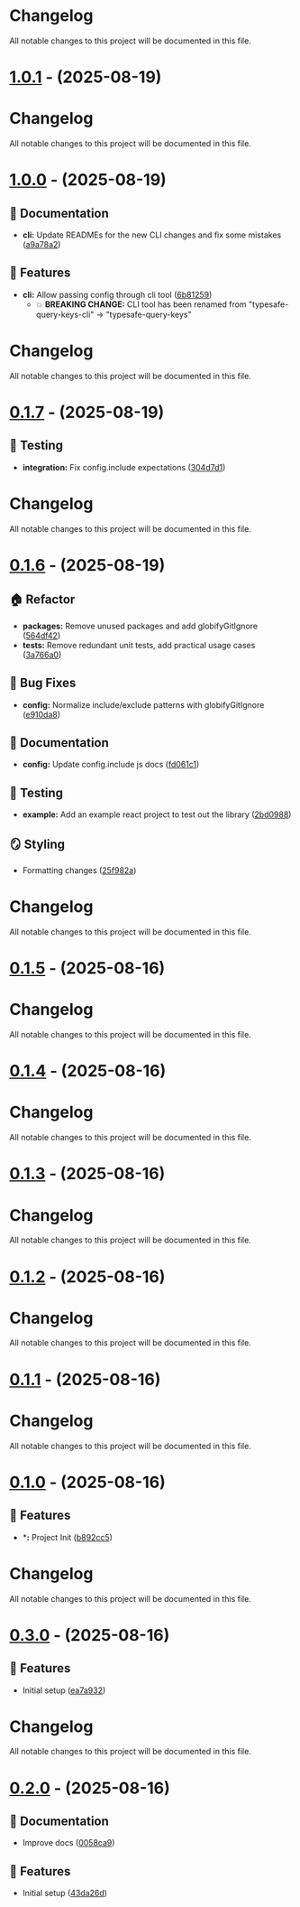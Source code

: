 # Changelog

All notable changes to this project will be documented in this file.

# [1.0.1](https://github.com/frstycodes/typesafe-query-keys/compare/v1.0.0...v1.0.1) - (2025-08-19)

# Changelog

All notable changes to this project will be documented in this file.

# [1.0.0](https://github.com/frstycodes/typesafe-query-keys/compare/v0.1.7...v1.0.0) - (2025-08-19)

## 📝 Documentation

- **cli:** Update READMEs for the new CLI changes and fix some mistakes ([a9a78a2](https://github.com/frstycodes/typesafe-query-keys/commit/a9a78a2aecb1729fe78e50852688713a1e5db9d6))

## 🚀 Features

- **cli:** Allow passing config through cli tool ([6b81259](https://github.com/frstycodes/typesafe-query-keys/commit/6b81259bea6a64e36d073245821722bdc122e97b))
  - 💥 **BREAKING CHANGE:** CLI tool has been renamed from "typesafe-query-keys-cli" -> "typesafe-query-keys"

# Changelog

All notable changes to this project will be documented in this file.

# [0.1.7](https://github.com/frstycodes/typesafe-query-keys/compare/v0.1.6...v0.1.7) - (2025-08-19)

## 🧪 Testing

- **integration:** Fix config.include expectations ([304d7d1](https://github.com/frstycodes/typesafe-query-keys/commit/304d7d1f045028938f08d2b8102fd08be17e3b90))

# Changelog

All notable changes to this project will be documented in this file.

# [0.1.6](https://github.com/frstycodes/typesafe-query-keys/compare/v0.1.5...v0.1.6) - (2025-08-19)

## 🏠 Refactor

- **packages:** Remove unused packages and add globifyGitIgnore ([564df42](https://github.com/frstycodes/typesafe-query-keys/commit/564df429f77614262b17dc8ebb154c8cf85a579b))
- **tests:** Remove redundant unit tests, add practical usage cases ([3a766a0](https://github.com/frstycodes/typesafe-query-keys/commit/3a766a0f704b14ba3e7734889d0a97eece51a856))

## 🐛 Bug Fixes

- **config:** Normalize include/exclude patterns with globifyGitIgnore ([e910da8](https://github.com/frstycodes/typesafe-query-keys/commit/e910da866f3d77a7cc7b3b8c90d30e6e9e692fb2))

## 📝 Documentation

- **config:** Update config.include js docs ([fd061c1](https://github.com/frstycodes/typesafe-query-keys/commit/fd061c14f02be1df9638f96a563a7bc18505abd2))

## 🧪 Testing

- **example:** Add an example react project to test out the library ([2bd0988](https://github.com/frstycodes/typesafe-query-keys/commit/2bd0988c5e8428b210d6918aacebf800d08cb2d3))

## 🪞 Styling

- Formatting changes ([25f982a](https://github.com/frstycodes/typesafe-query-keys/commit/25f982a1d084127f899a2675b8858ba2256c85f5))

# Changelog

All notable changes to this project will be documented in this file.

# [0.1.5](https://github.com/frstycodes/typesafe-query-keys/compare/v0.1.4...v0.1.5) - (2025-08-16)

# Changelog

All notable changes to this project will be documented in this file.

# [0.1.4](https://github.com/frstycodes/typesafe-query-keys/compare/v0.1.3...v0.1.4) - (2025-08-16)

# Changelog

All notable changes to this project will be documented in this file.

# [0.1.3](https://github.com/frstycodes/typesafe-query-keys/compare/v0.1.2...v0.1.3) - (2025-08-16)

# Changelog

All notable changes to this project will be documented in this file.

# [0.1.2](https://github.com/frstycodes/typesafe-query-keys/compare/v0.1.1...v0.1.2) - (2025-08-16)

# Changelog

All notable changes to this project will be documented in this file.

# [0.1.1](https://github.com/frstycodes/typesafe-query-keys/compare/v0.1.0...v0.1.1) - (2025-08-16)

# Changelog

All notable changes to this project will be documented in this file.

# [0.1.0](https://github.com/frstycodes/typesafe-query-keys/tree/v0.1.0) - (2025-08-16)

## 🚀 Features

- ***:** Project Init ([b892cc5](https://github.com/frstycodes/typesafe-query-keys/commit/b892cc5b4c9054e2b9f88bba5a6a9a1b3240030b))

# Changelog

All notable changes to this project will be documented in this file.

# [0.3.0](https://github.com/frstycodes/typesafe-query-keys/tree/v0.3.0) - (2025-08-16)

## 🚀 Features

- Initial setup ([ea7a932](https://github.com/frstycodes/typesafe-query-keys/commit/ea7a932a0ece623d9a20c4254077e521f2432681))

# Changelog

All notable changes to this project will be documented in this file.

# [0.2.0](https://github.com/frstycodes/typesafe-query-keys/tree/v0.2.0) - (2025-08-16)

## 📝 Documentation

- Improve docs ([0058ca9](https://github.com/frstycodes/typesafe-query-keys/commit/0058ca9b2e7fe7f7ae3873b8ed83ef7326a4bc86))

## 🚀 Features

- Initial setup ([43da26d](https://github.com/frstycodes/typesafe-query-keys/commit/43da26d11177b4d6bb5536042f4f27f22022f547))

